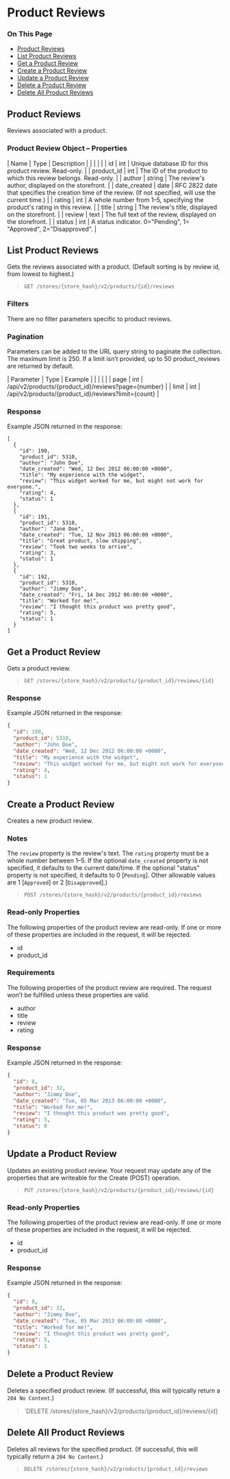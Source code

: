# Product Reviews

<div class="otp" id="no-index">

### On This Page
- [Product Reviews](#product-reviews)
- [List Product Reviews](#list-product-reviews)
- [Get a Product Review](#get-a-product-review)
- [Create a Product Review](#create-a-product-review)
- [Update a Product Review](#update-a-product-review)
- [Delete a Product Review](#delete-a-product-review)
- [Delete All Product Reviews](#delete-all-product-reviews)

</div> 

<a href='#v2-review_object-properties' aria-hidden='true' class='block-anchor'  id='v2-review_object-properties'><i aria-hidden='true' class='linkify icon'></i></a>

## Product Reviews 

Reviews associated with a product.

### Product Review Object – Properties 

| Name | Type | Description |
|  |  |  |
| id | int | Unique database ID for this product review. Read-only. |
| product_id | int | The ID of the product to which this review belongs. Read-only. |
| author | string | The review's author, displayed on the storefront. |
| date_created | date | RFC 2822 date that specifies the creation time of the review. (If not specified, will use the current time.) |
| rating | int | A whole number from 1–5, specifying the product's rating in this review. |
| title | string | The review's title, displayed on the storefront. |
| review | text | The full text of the review, displayed on the storefront. |
| status | int | A status indicator. 0="Pending", 1= "Approved", 2="Disapproved". |



## List Product Reviews 

Gets the reviews associated with a product. (Default sorting is by review id, from lowest to highest.)

>`GET /stores/{store_hash}/v2/products/{id}/reviews`

### Filters 

There are no filter parameters specific to product reviews. 

### Pagination 

Parameters can be added to the URL query string to paginate the collection. The maximum limit is 250. If a limit isn’t provided, up to 50 product_reviews are returned by default.

| Parameter | Type | Example |
|  |  |  |
| page | int | /api/v2/products/{product_id}/reviews?page={number} |
| limit | int | /api/v2/products/{product_id}/reviews?limit={count} |

### Response 

Example JSON returned in the response:

```
[
  {
    "id": 190,
    "product_id": 5310,
    "author": "John Doe",
    "date_created": "Wed, 12 Dec 2012 06:00:00 +0000",
    "title": "My experience with the widget",
    "review": "This widget worked for me, but might not work for everyone.",
    "rating": 4,
    "status": 1
  },
  {
    "id": 191,
    "product_id": 5310,
    "author": "Jane Doe",
    "date_created": "Tue, 12 Nov 2013 06:00:00 +0000",
    "title": "Great product, slow shipping",
    "review": "Took two weeks to arrive",
    "rating": 3,
    "status": 1
  },
  {
    "id": 192,
    "product_id": 5310,
    "author": "Jimmy Doe",
    "date_created": "Fri, 14 Dec 2012 06:00:00 +0000",
    "title": "Worked for me!",
    "review": "I thought this product was pretty good",
    "rating": 5,
    "status": 1
  }
]
```



<a href='#v2-reviews_get-count-reviews' aria-hidden='true' class='block-anchor'  id='v2-reviews_get-count-reviews'><i aria-hidden='true' class='linkify icon'></i></a>


## Get a Product Review 

Gets a product review.

>`GET /stores/{store_hash}/v2/products/{product_id}/reviews/{id}`


### Response 

Example JSON returned in the response:

```json
{
  "id": 190,
  "product_id": 5310,
  "author": "John Doe",
  "date_created": "Wed, 12 Dec 2012 06:00:00 +0000",
  "title": "My experience with the widget",
  "review": "This widget worked for me, but might not work for everyone.",
  "rating": 4,
  "status": 1
}
```



<a href='#v2-reviews_create-product-reviews' aria-hidden='true' class='block-anchor'  id='v2-reviews_create-product-reviews'><i aria-hidden='true' class='linkify icon'></i></a>

## Create a Product Review 

Creates a new product review. 

### Notes 

The `review` property is the review's text. The `rating` property must be a whole number between 1–5. If the optional `date_created` property is not specified, it defaults to the current date/time. If the optional "status" property is not specified, it defaults to 0 [`Pending`]. Other allowable values are 1 [`Approved`] or 2 [`Disapproved`].)


>`POST /stores/{store_hash}/v2/products/{product_id}/reviews`

### Read-only Properties 

The following properties of the product review are read-only. If one or more of these properties are included in the request, it will be rejected.

*   id
*   product_id

### Requirements 

The following properties of the product review are required. The request won’t be fulfilled unless these properties are valid.

*   author
*   title
*   review
*   rating

### Response 

Example JSON returned in the response:

```json
{
  "id": 8,
  "product_id": 32,
  "author": "Jimmy Doe",
  "date_created": "Tue, 05 Mar 2013 06:00:00 +0000",
  "title": "Worked for me!",
  "review": "I thought this product was pretty good",
  "rating": 5,
  "status": 0
}
```



<a href='#v2-reviews_update-product-reviews' aria-hidden='true' class='block-anchor'  id='v2-reviews_update-product-reviews'><i aria-hidden='true' class='linkify icon'></i></a>

## Update a Product Review 

Updates an existing product review. Your request may update any of the properties that are writeable for the Create (POST) operation.

>`PUT /stores/{store_hash}/v2/products/{product_id}/reviews/{id}`

### Read-only Properties 

The following properties of the product review are read-only. If one or more of these properties are included in the request, it will be rejected.

*   id
*   product_id

### Response 

Example JSON returned in the response:

```json
{
  "id": 8,
  "product_id": 32,
  "author": "Jimmy Doe",
  "date_created": "Tue, 05 Mar 2013 06:00:00 +0000",
  "title": "Worked for me!",
  "review": "I thought this product was pretty good",
  "rating": 5,
  "status": 1
}
```



<a href='#v2-reviews_delete-product-reviews' aria-hidden='true' class='block-anchor'  id='v2-reviews_delete-product-reviews'><i aria-hidden='true' class='linkify icon'></i></a>

## Delete a Product Review 

Deletes a specified product review. (If successful, this will typically return a `204 No Content`.)

>`DELETE /stores/{store_hash}/v2/products/{product_id}/reviews/{id}



<a href='#v2-reviews_delete-all-product-reviews' aria-hidden='true' class='block-anchor'  id='v2-reviews_delete-all-product-reviews'><i aria-hidden='true' class='linkify icon'></i></a>

## Delete All Product Reviews 

Deletes all reviews for the specified product. (If successful, this will typically return a `204 No Content`.)

>`DELETE /stores/{store_hash}/v2/products/{product_id}/reviews`

